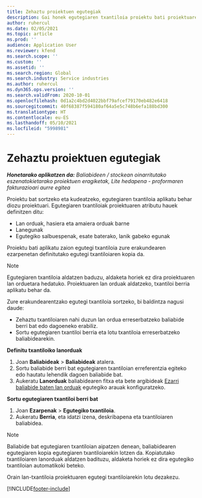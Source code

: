 ```yaml
---
title: Zehaztu proiektuen egutegiak
description: Gai honek egutegiaren txantiloia proiektu bati proiektuaren egutegia jarraitzeko nola aplikatu jakiteko informazioa eskaintzen du.
author: ruhercul
ms.date: 02/05/2021
ms.topic: article
ms.prod: ''
audience: Application User
ms.reviewer: kfend
ms.search.scope: ''
ms.custom: ''
ms.assetid: ''
ms.search.region: Global
ms.search.industry: Service industries
ms.author: ruhercul
ms.dyn365.ops.version: ''
ms.search.validFrom: 2020-10-01
ms.openlocfilehash: 0d1a2c4bd2d4022bbf79afcef79170eb482e6418
ms.sourcegitcommit: 40f68387f594180af64a5e5c748b6efa188bd300
ms.translationtype: HT
ms.contentlocale: eu-ES
ms.lasthandoff: 05/10/2021
ms.locfileid: "5998981"
---
```

# <a name="define-project-calendars"></a>Zehaztu proiektuen egutegiak

_**Honetarako aplikatzen da:** Baliabideen / stockean oinarritutako eszenatokietarako proiektuen eragiketak, Lite hedapena - proformaren fakturazioari aurre egitea_

Proiektu bat sortzeko eta kudeatzeko, egutegiaren txantiloia aplikatu behar diozu proiektuari. Egutegiaren txantiloiak proiektuaren atributu hauek definitzen ditu:

- Lan orduak, hasiera eta amaiera orduak barne
- Lanegunak
- Egutegiko salbuespenak, esate baterako, lanik gabeko egunak

Proiektu bati aplikatu zaion egutegi txantiloia zure erakundearen ezarpenetan definitutako egutegi txantiloiaren kopia da.

> [!NOTE]
> Egutegiaren txantiloia aldatzen baduzu, aldaketa horiek ez dira proiektuaren lan orduetara hedatuko. Proiektuaren lan orduak aldatzeko, txantiloi berria aplikatu behar da.

Zure erakundearentzako egutegi txantiloia sortzeko, bi baldintza nagusi daude:

- Zehaztu txantiloiaren nahi duzun lan ordua erreserbatzeko baliabide berri bat edo dagoeneko erabiliz.
- Sortu egutegiaren txantiloi berria eta lotu txantiloia erreserbatzeko baliabidearekin.

**Definitu txantiloiko lanorduak**

1. Joan **Baliabideak** \> **Baliabideak** atalera.
2. Sortu baliabide berri bat egutegiaren txantiloian erreferentzia egiteko edo hautatu lehendik dagoen baliabide bat.
3. Aukeratu **Lanorduak** baliabidearen fitxa eta bete argibideak [Ezarri baliabide baten lan orduak](/dynamics365/field-service/set-work-hours-resource.md) egutegiko arauak konfiguratzeko.

**Sortu egutegiaren txantiloi berri bat**

1. Joan **Ezarpenak** \> **Egutegiko txantiloia**.
2. Aukeratu **Berria**, eta idatzi izena, deskribapena eta txantiloiaren baliabidea.

> [!NOTE]
> Baliabide bat egutegiaren txantiloian aipatzen denean, baliabidearen egutegiaren kopia egutegiaren txantiloiarekin lotzen da. Kopiatutako txantiloiaren lanorduak aldatzen badituzu, aldaketa horiek ez dira egutegiko txantiloian automatikoki beteko.

Orain lan-txantiloia proiektuaren egutegi txantiloiarekin lotu dezakezu.


[!INCLUDE[footer-include](../includes/footer-banner.md)]

